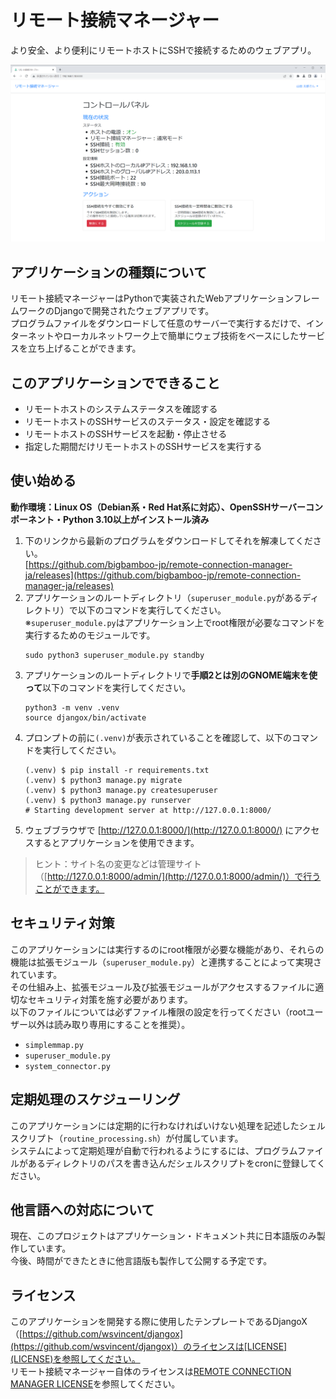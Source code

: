 # リモート接続マネージャー
より安全、より便利にリモートホストにSSHで接続するためのウェブアプリ。

<img src="homepage.png" width="1080">

## アプリケーションの種類について
リモート接続マネージャーはPythonで実装されたWebアプリケーションフレームワークのDjangoで開発されたウェブアプリです。  
プログラムファイルをダウンロードして任意のサーバーで実行するだけで、インターネットやローカルネットワーク上で簡単にウェブ技術をベースにしたサービスを立ち上げることができます。
## このアプリケーションでできること
- リモートホストのシステムステータスを確認する
- リモートホストのSSHサービスのステータス・設定を確認する
- リモートホストのSSHサービスを起動・停止させる
- 指定した期間だけリモートホストのSSHサービスを実行する
## 使い始める
**動作環境：Linux OS（Debian系・Red Hat系に対応）、OpenSSHサーバーコンポーネント・Python 3.10以上がインストール済み**
1. 下のリンクから最新のプログラムをダウンロードしてそれを解凍してください。  
[https://github.com/bigbamboo-jp/remote-connection-manager-ja/releases](https://github.com/bigbamboo-jp/remote-connection-manager-ja/releases)
1. アプリケーションのルートディレクトリ（`superuser_module.py`があるディレクトリ）で以下のコマンドを実行してください。  
※`superuser_module.py`はアプリケーション上でroot権限が必要なコマンドを実行するためのモジュールです。
    ```
    sudo python3 superuser_module.py standby
    ```
1. アプリケーションのルートディレクトリで**手順2とは別のGNOME端末を使って**以下のコマンドを実行してください。
    ```
    python3 -m venv .venv
    source djangox/bin/activate
    ```
1. プロンプトの前に`(.venv)`が表示されていることを確認して、以下のコマンドを実行してください。
    ```
    (.venv) $ pip install -r requirements.txt
    (.venv) $ python3 manage.py migrate
    (.venv) $ python3 manage.py createsuperuser
    (.venv) $ python3 manage.py runserver
    # Starting development server at http://127.0.0.1:8000/
    ```
1. ウェブブラウザで [http://127.0.0.1:8000/](http://127.0.0.1:8000/) にアクセスするとアプリケーションを使用できます。
> ヒント：サイト名の変更などは管理サイト（[http://127.0.0.1:8000/admin/](http://127.0.0.1:8000/admin/)）で行うことができます。
## セキュリティ対策
このアプリケーションには実行するのにroot権限が必要な機能があり、それらの機能は拡張モジュール（`superuser_module.py`）と連携することによって実現されています。  
その仕組み上、拡張モジュール及び拡張モジュールがアクセスするファイルに適切なセキュリティ対策を施す必要があります。  
以下のファイルについては必ずファイル権限の設定を行ってください（rootユーザー以外は読み取り専用にすることを推奨）。
- `simplemmap.py`
- `superuser_module.py`
- `system_connector.py`
## 定期処理のスケジューリング
このアプリケーションには定期的に行わなければいけない処理を記述したシェルスクリプト（`routine_processing.sh`）が付属しています。  
システムによって定期処理が自動で行われるようにするには、プログラムファイルがあるディレクトリのパスを書き込んだシェルスクリプトをcronに登録してください。
## 他言語への対応について
現在、このプロジェクトはアプリケーション・ドキュメント共に日本語版のみ製作しています。  
今後、時間ができたときに他言語版も製作して公開する予定です。
## ライセンス
このアプリケーションを開発する際に使用したテンプレートであるDjangoX（[https://github.com/wsvincent/djangox](https://github.com/wsvincent/djangox)）のライセンスは[LICENSE](LICENSE)を参照してください。  
リモート接続マネージャー自体のライセンスは[REMOTE CONNECTION MANAGER LICENSE](REMOTE%20CONNECTION%20MANAGER%20LICENSE)を参照してください。